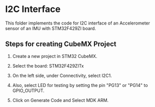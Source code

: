 # I2C Interface

This folder implements the code for I2C interface of an Accelerometer sensor of an IMU with STM32F429ZI board.

## Steps for creating CubeMX Project

1. Create a new project in STM32 CubeMX.

2. Select the board: STM32F429ZITx

3. On the left side, under Connectivity, select I2C1.

4. Also, select LED for testing by setting the pin "PG13" or "PG14" to GPIO_OUTPUT.

5. Click on Generate Code and Select MDK ARM.
